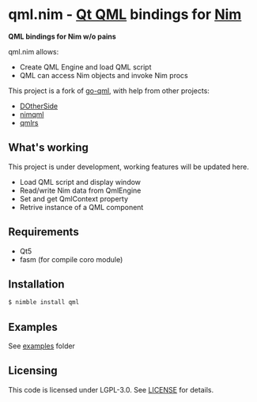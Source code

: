 # qml.nim - [Qt QML](http://doc.qt.io/qt-5/qtqml-index.html) bindings for [Nim](http://nim-lang.org/)

**QML bindings for Nim w/o pains**

qml.nim allows:
- Create QML Engine and load QML script
- QML can access Nim objects and invoke Nim procs

This project is a fork of [go-qml](https://github.com/go-qml/qml), with help from other projects:
- [DOtherSide](https://github.com/filcuc/DOtherSide)
- [nimqml](https://github.com/filcuc/nimqml)
- [qmlrs](https://github.com/cyndis/qmlrs)

## What's working
This project is under development, working features will be updated here.

- Load QML script and display window
- Read/write Nim data from QmlEngine
- Set and get QmlContext property
- Retrive instance of a QML component

## Requirements
- Qt5
- fasm (for compile coro module)

## Installation
```sh
$ nimble install qml
```

## Examples

See [examples](./examples) folder

## Licensing
This code is licensed under LGPL-3.0. See [LICENSE](./LICENSE) for details.
